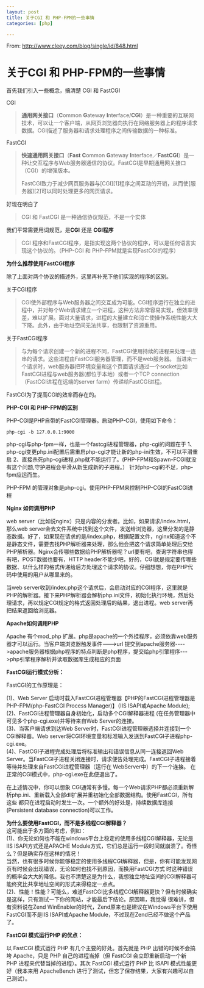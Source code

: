 ```yaml
---
layout: post
title: 关于CGI 和 PHP-FPM的一些事情
categories: [php]

---
```



From: <http://www.cleey.com/blog/single/id/848.html>



# 关于CGI 和 PHP-FPM的一些事情

首先我们引入一些概念，搞清楚 CGI 和 FastCGI

CGI

> **通用网关接口**（**C**ommon **G**ateway **I**nterface/**CGI**）是一种重要的互联网技术，可以让一个客户端，从网页浏览器向执行在网络服务器上的程序请求数据。CGI描述了服务器和请求处理程序之间传输数据的一种标准。  

FastCGI

> **快速通用网关接口**（**Fast** **C**ommon **G**ateway **I**nterface／**FastCGI**）是一种让交互程序与Web服务器通信的协议。FastCGI是早期通用网关接口（CGI）的增强版本。
> 
> FastCGI致力于减少网页服务器与[CGI][1]程序之间互动的开销，从而使[服务器][2]可以同时处理更多的网页请求。

好现在明白了

> CGI 和 FastCGI 是一种通信协议规范，不是一个实体

我们平常需要用词规范，是**CGI** 还是 **CGI程序**  

> CGI 程序和FastCGI程序，是指实现这两个协议的程序，可以是任何语言实现这个协议的。（PHP-CGI 和 PHP-FPM就是实现FastCGI的程序）

**为什么推荐使用FastCGI程序**

除了上面对两个协议的描述外，这里再补充下他们实现的程序的区别。

关于CGI程序

> CGI使外部程序与Web服务器之间交互成为可能。CGI程序运行在独立的进程中，并对每个Web请求建立一个进程，这种方法非常容易实现，但效率很差，难以扩展。面对大量请求，进程的大量建立和消亡使操作系统性能大大下降。此外，由于地址空间无法共享，也限制了资源重用。

关于FastCGI程序

> 与为每个请求创建一个新的进程不同，FastCGI使用持续的进程来处理一连串的请求。这些进程由FastCGI服务器管理，而不是web服务器。 当进来一个请求时，web服务器把环境变量和这个页面请求通过一个socket比如FastCGI进程与web服务器(都位于本地）或者一个TCP connection（FastCGI进程在远端的server farm）传递给FastCGI进程。  

FastCGI为了提高CGI的效率而存在的。

**PHP-CGI 和 PHP-FPM的区别**

PHP-CGI是PHP自带的FastCGI管理器。启动PHP-CGI，使用如下命令：
    
    
    php-cgi -b 127.0.0.1:9000

php-cgi与php-fpm一样，也是一个fastcgi进程管理器，php-cgi的问题在于 1、php-cgi变更php.ini配置后需重启php-cgi才能让新的php-ini生效，不可以平滑重启 2、直接杀死php-cgi进程,php就不能运行了。(PHP-FPM和Spawn-FCGI就没有这个问题,守护进程会平滑从新生成新的子进程。） 针对php-cgi的不足，php-fpm应运而生。  

PHP-FPM 的管理对象是php-cgi。使用PHP-FPM来控制PHP-CGI的FastCGI进程  

**Nginx 如何调用PHP**

web server（比如说nginx）只是内容的分发者。比如，如果请求/index.html，那么web server会去文件系统中找到这个文件，发送给浏览器，这里分发的是静态数据。好了，如果现在请求的是/index.php，根据配置文件，nginx知道这个不是静态文件，需要去找PHP解析器来处理，那么他会把这个请求简单处理后交给PHP解析器。Nginx会传哪些数据给PHP解析器呢？url要有吧，查询字符串也得有吧，POST数据也要有，HTTP header不能少吧，好的，CGI就是规定要传哪些数据、以什么样的格式传递给后方处理这个请求的协议。仔细想想，你在PHP代码中使用的用户从哪里来的。

当web server收到/index.php这个请求后，会启动对应的CGI程序，这里就是PHP的解析器。接下来PHP解析器会解析php.ini文件，初始化执行环境，然后处理请求，再以规定CGI规定的格式返回处理后的结果，退出进程。web server再把结果返回给浏览器。

**Apache如何调用PHP**

Apache 有个mod_php 扩展。php是apache的一个外挂程序，必须依靠web服务器才可以运行。当客户端浏览器触发事件--->url 提交到apache服务器---->apache服务器根据php程序的特点判断是php程序，提交给php引擎程序--->php引擎程序解析并读取数据库生成相应的页面  

**FastCGI运行模式分析：**

FastCGI的工作原理是：

(1)、Web Server 启动时载入FastCGI进程管理器【PHP的FastCGI进程管理器是PHP-FPM(php-FastCGI Process Manager)】（IIS ISAPI或Apache Module);  
(2)、FastCGI进程管理器自身初始化，启动多个CGI解释器进程 (在任务管理器中可见多个php-cgi.exe)并等待来自Web Server的连接。  
(3)、当客户端请求到达Web Server时，FastCGI进程管理器选择并连接到一个CGI解释器。Web server将CGI环境变量和标准输入发送到FastCGI子进程php-cgi.exe。   
(4)、FastCGI子进程完成处理后将标准输出和错误信息从同一连接返回Web Server。当FastCGI子进程关闭连接时，请求便告处理完成。FastCGI子进程接着等待并处理来自FastCGI进程管理器（运行在 WebServer中）的下一个连接。 在正常的CGI模式中，php-cgi.exe在此便退出了。

在上述情况中，你可以想象 CGI通常有多慢。每一个Web请求PHP都必须重新解析php.ini、重新载入全部dll扩展并重初始化全部数据结构。使用FastCGI，所有这些 都只在进程启动时发生一次。一个额外的好处是，持续数据库连接(Persistent database connection)可以工作。

 

**为什么要使用FastCGI，而不是多线程CGI解释器？**  
这可能出于多方面的考虑，例如：  
(1)、你无论如何也不能在windows平台上稳定的使用多线程CGI解释器，无论是IIS ISAPI方式还是APACHE Module方式，它们总是运行一段时间就崩溃了。奇怪么？但是确实存在这样的情况！  
当然，也有很多时候你能够稳定的使用多线程CGI解释器，但是，你有可能发现网页有时候会出现错误，无论如何也找不到原因，而换用FastCGI方式 时这种错误的概率会大大的降低。我也不清楚这是为什么，我想独立地址空间的CGI解释器可能终究比共享地址空间的形式来得稳定一点点。  
(2)、性能！性能？可能么，难道FastCGI比多线程CGI解释器更快？但有时候确实是这样，只有测试一下你的网站，才能最后下结论。原因嘛，我觉得 很难讲，但有资料说在Zend WinEnabler的时代，Zend原来也是建议在Windows平台下使用FastCGI而不是IIS ISAPI或Apache Module，不过现在Zend已经不做这个产品了。

 

**FastCGI 模式运行PHP 的优点：**

以 FastCGI 模式运行 PHP 有几个主要的好处。首先就是 PHP 出错的时候不会搞垮 Apache，只是 PHP 自己的进程当掉（但 FastCGI 会立即重新启动一个新 PHP 进程来代替当掉的进程）。其次 FastCGI 模式运行 PHP 比 ISAPI 模式性能更好（我本来用 ApacheBench 进行了测试，但忘了保存结果，大家有兴趣可以自己测试）。



